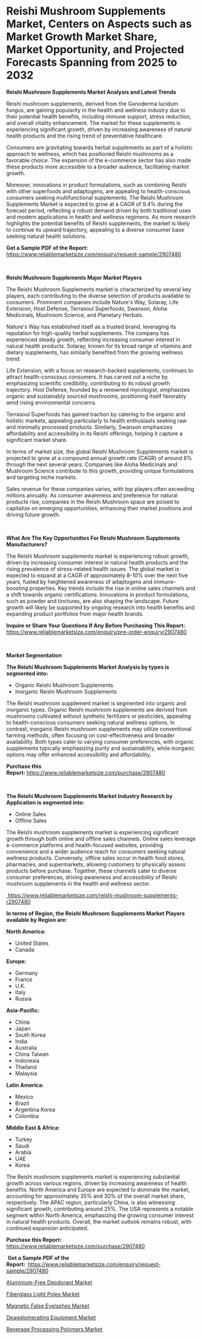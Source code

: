 <p><h1>Reishi Mushroom Supplements Market, Centers on Aspects such as Market Growth Market Share, Market Opportunity, and Projected Forecasts Spanning from 2025 to 2032</h1></p><p><strong>Reishi Mushroom Supplements Market Analysis and Latest Trends</strong></p>
<p><p>Reishi mushroom supplements, derived from the Ganoderma lucidum fungus, are gaining popularity in the health and wellness industry due to their potential health benefits, including immune support, stress reduction, and overall vitality enhancement. The market for these supplements is experiencing significant growth, driven by increasing awareness of natural health products and the rising trend of preventative healthcare.</p><p>Consumers are gravitating towards herbal supplements as part of a holistic approach to wellness, which has positioned Reishi mushrooms as a favorable choice. The expansion of the e-commerce sector has also made these products more accessible to a broader audience, facilitating market growth. </p><p>Moreover, innovations in product formulations, such as combining Reishi with other superfoods and adaptogens, are appealing to health-conscious consumers seeking multifunctional supplements. The Reishi Mushroom Supplements Market is expected to grow at a CAGR of 9.4% during the forecast period, reflecting a robust demand driven by both traditional uses and modern applications in health and wellness regimens. As more research highlights the potential benefits of Reishi supplements, the market is likely to continue its upward trajectory, appealing to a diverse consumer base seeking natural health solutions.</p></p>
<p><strong>Get a Sample PDF of the Report:&nbsp;</strong> <a href="https://www.reliablemarketsize.com/enquiry/request-sample/2907480?utm_campaign=1845&utm_medium=2&utm_source=Github&utm_content=ia&utm_term=12032025&utm_id=reishi-mushroom-supplements">https://www.reliablemarketsize.com/enquiry/request-sample/2907480</a></p>
<p>&nbsp;</p>
<p><strong>Reishi Mushroom Supplements Major Market Players</strong></p>
<p><p>The Reishi Mushroom Supplements market is characterized by several key players, each contributing to the diverse selection of products available to consumers. Prominent companies include Nature's Way, Solaray, Life Extension, Host Defense, Terrasoul Superfoods, Swanson, Aloha Medicinals, Mushroom Science, and Planetary Herbals. </p><p>Nature's Way has established itself as a trusted brand, leveraging its reputation for high-quality herbal supplements. The company has experienced steady growth, reflecting increasing consumer interest in natural health products. Solaray, known for its broad range of vitamins and dietary supplements, has similarly benefited from the growing wellness trend. </p><p>Life Extension, with a focus on research-backed supplements, continues to attract health-conscious consumers. It has carved out a niche by emphasizing scientific credibility, contributing to its robust growth trajectory. Host Defense, founded by a renowned mycologist, emphasizes organic and sustainably sourced mushrooms, positioning itself favorably amid rising environmental concerns.</p><p>Terrasoul Superfoods has gained traction by catering to the organic and holistic markets, appealing particularly to health enthusiasts seeking raw and minimally processed products. Similarly, Swanson emphasizes affordability and accessibility in its Reishi offerings, helping it capture a significant market share.</p><p>In terms of market size, the global Reishi Mushroom Supplements market is projected to grow at a compound annual growth rate (CAGR) of around 8% through the next several years. Companies like Aloha Medicinals and Mushroom Science contribute to this growth, providing unique formulations and targeting niche markets.</p><p>Sales revenue for these companies varies, with top players often exceeding millions annually. As consumer awareness and preference for natural products rise, companies in the Reishi Mushroom space are poised to capitalize on emerging opportunities, enhancing their market positions and driving future growth.</p></p>
<p>&nbsp;</p>
<p><strong>What Are The Key Opportunities For Reishi Mushroom Supplements Manufacturers?</strong></p>
<p><p>The Reishi Mushroom supplements market is experiencing robust growth, driven by increasing consumer interest in natural health products and the rising prevalence of stress-related health issues. The global market is expected to expand at a CAGR of approximately 8-10% over the next five years, fueled by heightened awareness of adaptogens and immune-boosting properties. Key trends include the rise in online sales channels and a shift towards organic certifications. Innovations in product formulations, such as powder and tinctures, are also shaping the landscape. Future growth will likely be supported by ongoing research into health benefits and expanding product portfolios from major health brands.</p></p>
<p><strong>Inquire or Share Your Questions If Any Before Purchasing This Report:</strong> <a href="https://www.reliablemarketsize.com/enquiry/pre-order-enquiry/2907480?utm_campaign=1845&utm_medium=2&utm_source=Github&utm_content=ia&utm_term=12032025&utm_id=reishi-mushroom-supplements">https://www.reliablemarketsize.com/enquiry/pre-order-enquiry/2907480</a></p>
<p>&nbsp;</p>
<p><strong>Market Segmentation</strong></p>
<p><strong>The Reishi Mushroom Supplements Market Analysis by types is segmented into:</strong></p>
<p><ul><li>Organic Reishi Mushroom Supplements</li><li>Inorganic Reishi Mushroom Supplements</li></ul></p>
<p><p>The Reishi mushroom supplement market is segmented into organic and inorganic types. Organic Reishi mushroom supplements are derived from mushrooms cultivated without synthetic fertilizers or pesticides, appealing to health-conscious consumers seeking natural wellness options. In contrast, inorganic Reishi mushroom supplements may utilize conventional farming methods, often focusing on cost-effectiveness and broader availability. Both types cater to varying consumer preferences, with organic supplements typically emphasizing purity and sustainability, while inorganic options may offer enhanced accessibility and affordability.</p></p>
<p><strong>Purchase this Report:&nbsp;</strong><a href="https://www.reliablemarketsize.com/purchase/2907480?utm_campaign=1845&utm_medium=2&utm_source=Github&utm_content=ia&utm_term=12032025&utm_id=reishi-mushroom-supplements">https://www.reliablemarketsize.com/purchase/2907480</a></p>
<p>&nbsp;</p>
<p><strong>The Reishi Mushroom Supplements Market Industry Research by Application is segmented into:</strong></p>
<p><ul><li>Online Sales</li><li>Offline Sales</li></ul></p>
<p><p>The Reishi mushroom supplements market is experiencing significant growth through both online and offline sales channels. Online sales leverage e-commerce platforms and health-focused websites, providing convenience and a wider audience reach for consumers seeking natural wellness products. Conversely, offline sales occur in health food stores, pharmacies, and supermarkets, allowing customers to physically assess products before purchase. Together, these channels cater to diverse consumer preferences, driving awareness and accessibility of Reishi mushroom supplements in the health and wellness sector.</p></p>
<p><a href="https://www.reliablemarketsize.com/reishi-mushroom-supplements-r2907480?utm_campaign=1845&utm_medium=2&utm_source=Github&utm_content=ia&utm_term=12032025&utm_id=reishi-mushroom-supplements">&nbsp;https://www.reliablemarketsize.com/reishi-mushroom-supplements-r2907480</a></p>
<p><strong>In terms of Region, the Reishi Mushroom Supplements Market Players available by Region are:</strong></p>
<p>
    <p> <strong> North America: </strong>
        <ul>
            <li>United States</li>
            <li>Canada</li>
        </ul>
        </p> 
    <p> <strong> Europe: </strong>
        <ul>
            <li>Germany</li>
            <li>France</li>
            <li>U.K.</li>
            <li>Italy</li>
            <li>Russia</li>
        </ul>
        </p> 
    <p> <strong> Asia-Pacific: </strong>
        <ul>
            <li>China</li>
            <li>Japan</li>
            <li>South Korea</li>
            <li>India</li>
            <li>Australia</li>
            <li>China Taiwan</li>
            <li>Indonesia</li>
            <li>Thailand</li>
            <li>Malaysia</li>
        </ul>
        </p> 
    <p> <strong> Latin America: </strong>
        <ul>
            <li>Mexico</li>
            <li>Brazil</li>
            <li>Argentina Korea</li>
            <li>Colombia</li>
        </ul>
        </p> 
    <p> <strong> Middle East & Africa: </strong>
        <ul>
            <li>Turkey</li>
            <li>Saudi</li>
            <li>Arabia</li>
            <li>UAE</li>
            <li>Korea</li>
        </ul>
    </p>
    </p>
<p><p>The Reishi mushroom supplements market is experiencing substantial growth across various regions, driven by increasing awareness of health benefits. North America and Europe are expected to dominate the market, accounting for approximately 35% and 30% of the overall market share, respectively. The APAC region, particularly China, is also witnessing significant growth, contributing around 25%. The USA represents a notable segment within North America, emphasizing the growing consumer interest in natural health products. Overall, the market outlook remains robust, with continued expansion anticipated.</p></p>
<p><strong>Purchase this Report: </strong><a href="https://www.reliablemarketsize.com/purchase/2907480?utm_campaign=1845&utm_medium=2&utm_source=Github&utm_content=ia&utm_term=12032025&utm_id=reishi-mushroom-supplements">https://www.reliablemarketsize.com/purchase/2907480</a></p>
<p>&nbsp;<strong>Get a Sample PDF of the Report:&nbsp;&nbsp;</strong><a href="https://www.reliablemarketsize.com/enquiry/request-sample/2907480?utm_campaign=1845&utm_medium=2&utm_source=Github&utm_content=ia&utm_term=12032025&utm_id=reishi-mushroom-supplements">https://www.reliablemarketsize.com/enquiry/request-sample/2907480</a></p>
<p><strong></strong></p>
<p><p><a href="https://github.com/sakuniniray98/Market-Research-Report-List-1/blob/main/aluminium-free-deodorant-market.md?utm_campaign=1845&utm_medium=2&utm_source=Github&utm_content=ia&utm_term=12032025&utm_id=reishi-mushroom-supplements">Aluminium-Free Deodorant Market</a></p><p><a href="https://github.com/zeyddaddo4/Market-Research-Report-List-1/blob/main/fiberglass-light-poles-market.md?utm_campaign=1845&utm_medium=2&utm_source=Github&utm_content=ia&utm_term=12032025&utm_id=reishi-mushroom-supplements">Fiberglass Light Poles Market</a></p><p><a href="https://github.com/snakewaduddx/Market-Research-Report-List-1/blob/main/magnetic-false-eyelashes-market.md?utm_campaign=1845&utm_medium=2&utm_source=Github&utm_content=ia&utm_term=12032025&utm_id=reishi-mushroom-supplements">Magnetic False Eyelashes Market</a></p><p><a href="https://github.com/houltngake/Market-Research-Report-List-1/blob/main/deagglomerating-equipment-market.md?utm_campaign=1845&utm_medium=2&utm_source=Github&utm_content=ia&utm_term=12032025&utm_id=reishi-mushroom-supplements">Deagglomerating Equipment Market</a></p><p><a href="https://github.com/pllahoithana9/Market-Research-Report-List-1/blob/main/beverage-processing-polymers-market.md?utm_campaign=1845&utm_medium=2&utm_source=Github&utm_content=ia&utm_term=12032025&utm_id=reishi-mushroom-supplements">Beverage Processing Polymers Market</a></p></p>